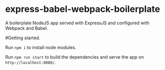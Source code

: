 # express-babel-webpack-boilerplate

A boilerplate NodeJS app served with ExpressJS and configured with Webpack and Babel.

#Getting started.

Run `npm i` to install node modules.

Run `npm run start` to build the dependencies and serve the app on `http://localhost:8080/`.
